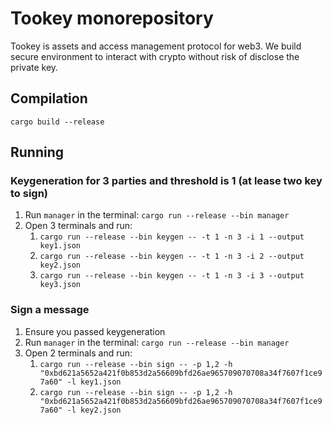 # Tookey monorepository

Tookey is assets and access management protocol for web3. We build secure environment to interact with crypto without risk of disclose the private key.


## Compilation

`cargo build --release`

## Running

### Keygeneration for 3 parties and threshold is 1 (at lease two key to sign)

1. Run `manager` in the terminal: `cargo run --release --bin manager`
2. Open 3 terminals and run: 
    1. `cargo run --release --bin keygen -- -t 1 -n 3 -i 1 --output key1.json`
    1. `cargo run --release --bin keygen -- -t 1 -n 3 -i 2 --output key2.json`
    1. `cargo run --release --bin keygen -- -t 1 -n 3 -i 3 --output key3.json`

### Sign a message 
1. Ensure you passed keygeneration
1. Run `manager` in the terminal: `cargo run --release --bin manager`
2. Open 2 terminals and run: 
    1. `cargo run --release --bin sign -- -p 1,2 -h "0xbd621a5652a421f0b853d2a56609bfd26ae965709070708a34f7607f1ce97a60" -l key1.json`
    1. `cargo run --release --bin sign -- -p 1,2 -h "0xbd621a5652a421f0b853d2a56609bfd26ae965709070708a34f7607f1ce97a60" -l key2.json`